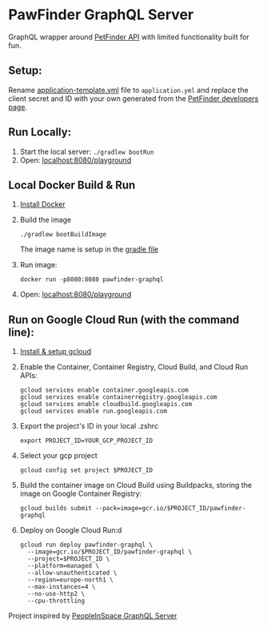 # PawFinder GraphQL Server

GraphQL wrapper around [PetFinder API](https://www.petfinder.com/developers/v2/docs/) with limited functionality built
for fun.

## Setup:

Rename [application-template.yml](./src/main/resources/application-template.yml) file to `application.yml` and replace
the client secret and ID with your own generated from the
[PetFinder developers page](https://www.petfinder.com/developers/).

## Run Locally:

1. Start the local server: `./gradlew bootRun`
1. Open: [localhost:8080/playground](http://localhost:8080/playground)

## Local Docker Build & Run

1. [Install Docker](https://docs.docker.com/get-docker/)

2. Build the image
    ```
    ./gradlew bootBuildImage
    ```
   The image name is setup in the [gradle file](build.gradle.kts)


4. Run image:
    ```
    docker run -p8080:8080 pawfinder-graphql
    ```

5. Open: [localhost:8080/playground](http://localhost:8080/playground)

## Run on Google Cloud Run (with the command line):

1. [Install & setup gcloud](https://cloud.google.com/sdk/install)

2. Enable the Container, Container Registry, Cloud Build, and Cloud Run APIs:
    ```
    gcloud services enable container.googleapis.com
    gcloud services enable containerregistry.googleapis.com
    gcloud services enable cloudbuild.googleapis.com
    gcloud services enable run.googleapis.com
    ```

3. Export the project's ID in your local .zshrc
   ```
   export PROJECT_ID=YOUR_GCP_PROJECT_ID 
   ```
4. Select your gcp project
   ```
   gcloud config set project $PROJECT_ID
   ```
5. Build the container image on Cloud Build using Buildpacks, storing the image on Google Container Registry:
    ```
    gcloud builds submit --pack=image=gcr.io/$PROJECT_ID/pawfinder-graphql
    ```

6. Deploy on Google Cloud Run:d
   ```
   gcloud run deploy pawfinder-graphql \
     --image=gcr.io/$PROJECT_ID/pawfinder-graphql \
     --project=$PROJECT_ID \
     --platform=managed \
     --allow-unauthenticated \
     --region=europe-north1 \
     --max-instances=4 \
     --no-use-http2 \
     --cpu-throttling
   ```

Project inspired by [PeopleInSpace GraphQL Server](https://github.com/joreilly/PeopleInSpaceGraphQLServer)
